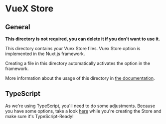 # VueX Store
## General
**This directory is not required, you can delete it if you don't want to use it.**

This directory contains your Vuex Store files.
Vuex Store option is implemented in the Nuxt.js framework.

Creating a file in this directory automatically activates the option in the framework.

More information about the usage of this directory in [the documentation](https://nuxtjs.org/guide/vuex-store).

## TypeScript
As we're using TypeScript, you'll need to do some adjustments. Because you have some options, take a look [here](https://typescript.nuxtjs.org/cookbook/store/) while you're creating the Store and make sure it's TypeScript-Ready!

